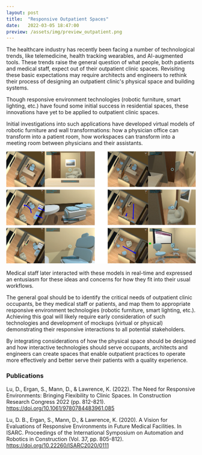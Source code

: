 ```yaml
---
layout: post
title:  "Responsive Outpatient Spaces"
date:   2022-03-05 18:47:00
preview: /assets/img/preview_outpatient.png
---
```


The healthcare industry has recently been facing a number of technological trends, like telemedicine, health tracking wearables, and AI-augmented tools. These trends raise the general question of what people, both patients and medical staff, expect out of their outpatient clinic spaces. Revisiting these basic expectations may require architects and engineers to rethink their process of designing an outpatient clinic's physical space and building systems. 

Though responsive environment technologies (robotic furniture, smart lighting, etc.) have found some initial success in residential spaces, these innovations have yet to be applied to outpatient clinic spaces. 

Initial investigations into such applications have developed virtual models of robotic furniture and wall transformations: how a physician office can transform into a patient room, how workspaces can transform into a meeting room between physicians and their assistants. 

![room transformations](/assets/img/outpatient/transformations.png)

Medical staff later interacted with these models in real-time and expressed an entusiasm for these ideas and concerns for how they fit into their usual workflows.

The general goal should be to identify the critical needs of outpatient clinic occupants, be they medical staff or patients, and map them to appropriate responsive environment technologies (robotic furniture, smart lighting, etc.). Achieving this goal will likely require early consideration of such technologies and development of mockups (virtual or physical) demonstrating their responsive interactions to all potential stakeholders. 

By integrating considerations of how the physical space should be designed and how interactive technologies should serve occupants, architects and engineers can create spaces that enable outpatient practices to operate more effectively and better serve their patients with a quality experience.

### Publications

Lu, D., Ergan, S., Mann, D., & Lawrence, K. (2022). The Need for Responsive Environments: Bringing Flexibility to Clinic Spaces. In Construction Research Congress 2022 (pp. 812-821). https://doi.org/10.1061/9780784483961.085

Lu, D. B., Ergan, S., Mann, D., & Lawrence, K. (2020). A Vision for Evaluations of Responsive Environments in Future Medical Facilities. In ISARC. Proceedings of the International Symposium on Automation and Robotics in Construction (Vol. 37, pp. 805-812). https://doi.org/10.22260/ISARC2020/0111